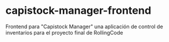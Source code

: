 # capistock-manager-frontend
Frontend para "Capistock Manager" una aplicación de control de inventarios para el proyecto final de RollingCode
